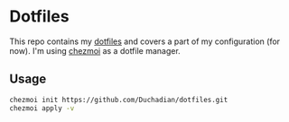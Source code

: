 # Dotfiles

This repo contains my [dotfiles](https://wiki.archlinux.org/title/Dotfiles) and covers a part of my configuration (for now). I'm using [chezmoi](chezmoi.io) as a dotfile manager.

## Usage

```bash
chezmoi init https://github.com/Duchadian/dotfiles.git
chezmoi apply -v
```
